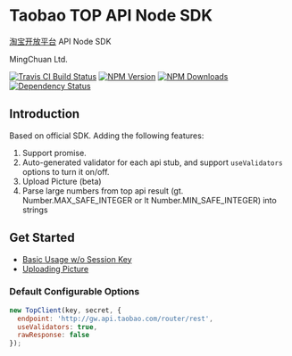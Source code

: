 # Taobao TOP API Node SDK

[淘宝开放平台](http://open.taobao.com/doc2/api_list.htm) API Node SDK

MingChuan Ltd.

[![Travis CI Build Status](https://img.shields.io/travis/mbxc/node-topsdk/master.svg)](http://travis-ci.org/mbxc/node-topsdk)
[![NPM Version](https://img.shields.io/npm/v/topsdk.svg)](https://npmjs.org/package/topsdk)
[![NPM Downloads](https://img.shields.io/npm/dm/topsdk.svg)](https://npmjs.org/package/topsdk)
[![Dependency Status](https://david-dm.org/mbxc/node-topsdk.svg)](https://david-dm.org/mbxc/node-topsdk)

## Introduction

Based on official SDK. Adding the following features:

1. Support promise.
1. Auto-generated validator for each api stub, and support `useValidators` options to turn it on/off.
1. Upload Picture (beta)
1. Parse large numbers from top api result (gt. Number.MAX_SAFE_INTEGER or lt Number.MIN_SAFE_INTEGER) into strings

## Get Started

+ [Basic Usage w/o Session Key](https://github.com/mbxc/node-topsdk/blob/master/test/basic.js)
+ [Uploading Picture](https://github.com/mbxc/node-topsdk/blob/master/test/file-upload.js)

### Default Configurable Options

```js
new TopClient(key, secret, {
  endpoint: 'http://gw.api.taobao.com/router/rest',
  useValidators: true,
  rawResponse: false
});
```

